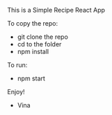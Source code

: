 This is a Simple Recipe React App

To copy the repo:

- git clone the repo
- cd to the folder
- npm install

To run:

- npm start

Enjoy!

- Vina

